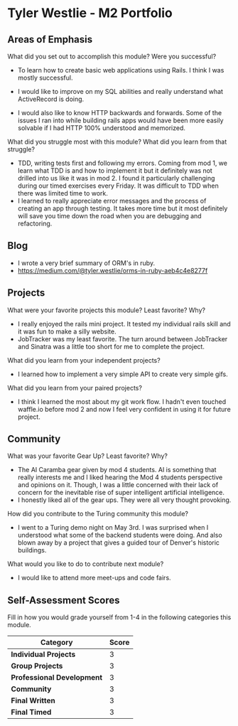 # Tyler Westlie - M2 Portfolio

## Areas of Emphasis

What did you set out to accomplish this module? Were you successful?
* To learn how to create basic web applications using Rails. I think I was mostly successful.

* I would like to improve on my SQL abilities and really understand what ActiveRecord is doing.

* I would also like to know HTTP backwards and forwards. Some of the issues I ran into while building rails apps would have been more easily solvable if I had HTTP 100% understood and memorized.

What did you struggle most with this module? What did you learn from that struggle?
* TDD, writing tests first and following my errors. Coming from mod 1, we learn what TDD is and how to implement it but it definitely was not drilled into us like it was in mod 2. I found it particularly challenging during our timed exercises every Friday. It was difficult to TDD when there was limited time to work.
* I learned to really appreciate error messages and the process of creating an app through testing. It takes more time but it most definitely will save you time down the road when you are debugging and refactoring.

## Blog

* I wrote a very brief summary of ORM's in ruby.
* https://medium.com/@tyler.westlie/orms-in-ruby-aeb4c4e8277f


## Projects

What were your favorite projects this module? Least favorite? Why?
* I really enjoyed the rails mini project. It tested my individual rails skill and it was fun to make a silly website.
* JobTracker was my least favorite. The turn around between JobTracker and Sinatra was a little too short for me to complete the project.

What did you learn from your independent projects?
* I learned how to implement a very simple API to create very simple gifs.

What did you learn from your paired projects?
* I think I learned the most about my git work flow. I hadn't even touched waffle.io before mod 2 and now  I feel very confident in using it for future project.

## Community

What was your favorite Gear Up? Least favorite? Why?
* The AI Caramba gear given by mod 4 students. AI is something that really interests me and I liked hearing the Mod 4 students perspective and opinions on it. Though, I was a little concerned with their lack of concern for the inevitable rise of super intelligent artificial intelligence.
* I honestly liked all of the gear ups. They were all very thought provoking.

How did you contribute to the Turing community this module?
* I went to a Turing demo night on May 3rd. I was surprised when I understood what some of the backend students were doing. And also blown away by a project that gives a guided tour of Denver's historic buildings.

What would you like to do to contribute next module?
* I would like to attend more meet-ups and code fairs.

## Self-Assessment Scores

Fill in how you would grade yourself from 1-4 in the following categories this module.

| Category                     | Score |
| -----------------------------| ----- |
| **Individual Projects**      |   3   |
| **Group Projects**           |   3   |
| **Professional Development** |   3   |
| **Community**                |   3   |
| **Final Written**            |   3   |
| **Final Timed**              |   3   |
